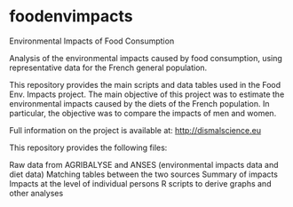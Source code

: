 # foodenvimpacts
Environmental Impacts of Food Consumption

Analysis of the environmental impacts caused by food consumption, using representative data for the French general population. 

This repository provides the main scripts and data tables used in the Food Env. Impacts project. The main objective of this project was to estimate the environmental impacts caused by the diets of the French population. In particular, the objective was to compare the impacts of men and women. 

Full information on the project is available at: http://dismalscience.eu

This repository provides the following files:

Raw data from AGRIBALYSE and ANSES (environmental impacts data and diet data)
Matching tables between the two sources
Summary of impacts
Impacts at the level of individual persons
R scripts to derive graphs and other analyses 
